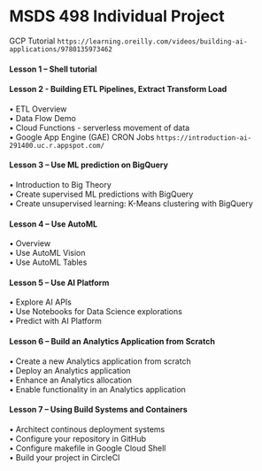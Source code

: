 # MSDS 498 Individual Project 

GCP Tutorial `https://learning.oreilly.com/videos/building-ai-applications/9780135973462`  
 
#### Lesson 1 – Shell tutorial  
#### Lesson 2 - Building ETL Pipelines, Extract Transform Load  
  •	ETL Overview  
  •	Data Flow Demo  
  •	Cloud Functions - serverless movement of data  
  •	Google App Engine (GAE) CRON Jobs `https://introduction-ai-291400.uc.r.appspot.com/`  
#### Lesson 3 – Use ML prediction on BigQuery  
  •	Introduction to Big Theory  
  •	Create supervised ML predictions with BigQuery  
  •	Create unsupervised learning: K-Means clustering with BigQuery  
#### Lesson 4 – Use AutoML  
  •	Overview  
  •	Use AutoML Vision  
  •	Use AutoML Tables  
#### Lesson 5 – Use AI Platform  
  •	Explore AI APIs  
  •	Use Notebooks for Data Science explorations  
  •	Predict with AI Platform  
#### Lesson 6 – Build an Analytics Application from Scratch  
  •	Create a new Analytics application from scratch  
  •	Deploy an Analytics application  
  •	Enhance an Analytics allocation  
  •	Enable functionality in an Analytics application  
#### Lesson 7 – Using Build Systems and Containers  
  •	Architect continous deployment systems  
  •	Configure your repository in GitHub  
  •	Configure makefile in Google Cloud Shell  
  •	Build your project in CircleCI  
